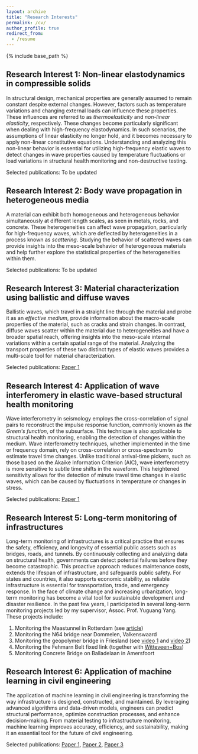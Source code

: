 ```yaml
---
layout: archive
title: "Research Interests"
permalink: /cv/
author_profile: true
redirect_from:
  - /resume
---
```


{% include base_path %}

Research Interest 1: Non-linear elastodynamics in compressible solids
------
In structural design, mechanical properties are generally assumed to remain constant despite external changes. However, factors such as temperature variations and changing external loads can influence these properties. These influences are referred to as *thermoelasticity* and *non-linear elasticity*, respectively. These changes become particularly significant when dealing with high-frequency elastodynamics. In such scenarios, the assumptions of linear elasticity no longer hold, and it becomes necessary to apply non-linear constitutive equations. Understanding and analyzing this non-linear behavior is essential for utilizing high-frequency elastic waves to detect changes in wave properties caused by temperature fluctuations or load variations in structural health monitoring and non-destructive testing.  

Selected publications: To be updated

Research Interest 2: Body wave propagation in heterogeneous media
------
A material can exhibit both homogeneous and heterogeneous behavior simultaneously at different length scales, as seen in metals, rocks, and concrete. These heterogeneities can affect wave propagation, particularly for high-frequency waves, which are deflected by heterogeneities in a process known as *scattering*. Studying the behavior of scattered waves can provide insights into the meso-scale behavior of heterogeneous materials and help further explore the statistical properties of the heterogeneities within them.  

Selected publications: To be updated

Research Interest 3: Material characterization using ballistic and diffuse waves
------
Ballistic waves, which travel in a straight line through the material and probe it as an *effective medium*, provide information about the macro-scale properties of the material, such as cracks and strain changes. In contrast, diffuse waves scatter within the material due to heterogeneities and have a broader spatial reach, offering insights into the meso-scale internal variations within a certain spatial range of the material. Analyzing the transport properties of these two distinct types of elastic waves provides a multi-scale tool for material characterization.  

Selected publications: [Paper 1](https://haocheng1995.github.io/publication/2024-11-29-Real-time%20monitoring%20of%20static%20elastic%20modulus%20evolution%20in%20hardening%20concrete%20through%20longitudinal-wave%20velocity%20changes%20retrieved%20by%20the%20stretching%20technique)

Research Interest 4: Application of wave interferomery in elastic wave-based structural health monitoring
------
Wave interferometry in seismology employs the cross-correlation of signal pairs to reconstruct the impulse response function, commonly known as *the Green's function*, of the subsurface. This technique is also applicable to structural health monitoring, enabling the detection of changes within the medium. Wave interferometry techniques, whether implemented in the time or frequency domain, rely on cross-correlation or cross-spectrum to estimate travel time changes. Unlike traditional arrival-time pickers, such as those based on the Akaike Information Criterion (AIC), wave interferometry is more sensitive to subtle time shifts in the waveform. This heightened sensitivity allows for the detection of minute travel time changes in elastic waves, which can be caused by fluctuations in temperature or changes in stress.  

Selected publications: [Paper 1](https://haocheng1995.github.io/publication/2024-02-11-Comparing%20the%20stretching%20technique%20and%20the%20wavelet%20cross-spectrum%20technique%20for%20measuring%20stress-induced%20wave-velocity%20changes%20in%20concrete)

Research Interest 5: Long-term monitoring of infrastructures
------
Long-term monitoring of infrastructures is a critical practice that ensures the safety, efficiency, and longevity of essential public assets such as bridges, roads, and tunnels. By continuously collecting and analyzing data on structural health, governments can detect potential failures before they become catastrophic. This proactive approach reduces maintenance costs, extends the lifespan of infrastructure, and safeguards public safety. For states and countries, it also supports economic stability, as reliable infrastructure is essential for transportation, trade, and emergency response. In the face of climate change and increasing urbanization, long-term monitoring has become a vital tool for sustainable development and disaster resilience. In the past few years, I participated in several long-term monitoring projects led by my supervisor, Assoc. Prof. Yuguang Yang. These projects include:
1. Monitoring the Maastunnel in Rotterdam (see [article](https://haocheng1995.github.io/publication/2022-06-27-Monitoring%20of%20repaired%20concrete%20floor%20in%20the%20Maastunnel%20using%20smart%20aggregates))
2. Monitoring the N64 bridge near Dommelen, Valkenswaard
3. Monitoring the geopolymer bridge in Friesland (see [video 1](https://www.youtube.com/watch?v=NoC-y5aNv30&ab_channel=ProvincieFrysl%C3%A2n) and [video 2](https://www.youtube.com/watch?v=rz_JMohZ91o&ab_channel=ShizheZhang))
4. Monitoring the Fehmarn Belt fixed link (together with [Witteveen+Bos](https://www.witteveenbos.com/news/monitoring-system-fehmarn-belt-fixed-link))
5. Monitoring Concrete Bridge on Balladelaan in Amersfoort

Research Interest 6: Application of machine learning in civil engineering
------
The application of machine learning in civil engineering is transforming the way infrastructure is designed, constructed, and maintained. By leveraging advanced algorithms and data-driven models, engineers can predict structural performance, optimize construction processes, and enhance decision-making. From material testing to infrastructure monitoring, machine learning improves accuracy, efficiency, and sustainability, making it an essential tool for the future of civil engineering.  

Selected publications: [Paper 1](https://haocheng1995.github.io/publication/2019-12-30-Monitor%20concrete%20moisture%20level%20using%20percussion%20and%20machine%20learning), [Paper 2](https://haocheng1995.github.io/publication/2020-05-24-Detection%20of%20sand%20deposition%20in%20pipeline%20using%20percussion,%20voice%20recognition,%20and%20support%20vector%20machine), [Paper 3](https://haocheng1995.github.io/publication/2023-07-03-Prediction%20&%20optimization%20of%20alkali-activated%20concrete%20based%20on%20the%20random%20forest%20machine%20learning%20algorithm)
